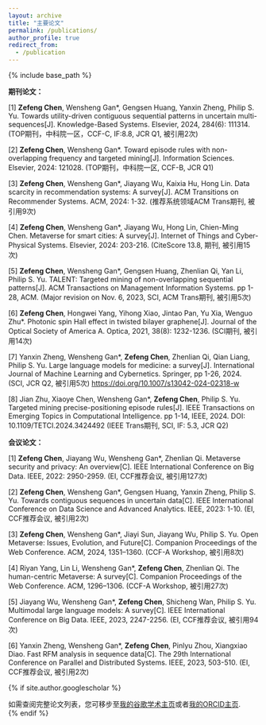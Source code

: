 ```yaml
---
layout: archive
title: "主要论文"
permalink: /publications/
author_profile: true
redirect_from:
  - /publication
---
```


{% include base_path %}

**期刊论文：**

[1] **Zefeng Chen**, Wensheng Gan*, Gengsen Huang, Yanxin Zheng, Philip S. Yu. Towards utility-driven contiguous sequential patterns in uncertain multi-sequences[J]. Knowledge-Based Systems. Elsevier, 2024, 284(6): 111314. (TOP期刊，中科院一区，CCF-C, IF:8.8, JCR Q1, 被引用2次)

[2] **Zefeng Chen**, Wensheng Gan*. Toward episode rules with non-overlapping frequency and targeted mining[J]. Information Sciences. Elsevier, 2024: 121028. (TOP期刊，中科院一区, CCF-B, JCR Q1) 

[3] **Zefeng Chen**, Wensheng Gan*, Jiayang Wu, Kaixia Hu, Hong Lin. Data scarcity in recommendation systems: A survey[J]. ACM Transitions on Recommender Systems. ACM, 2024: 1-32. (推荐系统领域ACM Trans期刊, 被引用9次)

[4] **Zefeng Chen**, Wensheng Gan*, Jiayang Wu, Hong Lin, Chien-Ming Chen. Metaverse for smart cities: A survey[J]. Internet of Things and Cyber-Physical Systems. Elsevier, 2024: 203-216. (CiteScore 13.8, 期刊, 被引用15次)

[5] **Zefeng Chen**, Wensheng Gan*, Gengsen Huang, Zhenlian Qi, Yan Li, Philip S. Yu. TALENT: Targeted mining of non-overlapping sequential patterns[J]. ACM Transactions on Management Information Systems. pp 1-28, ACM. (Major revision on Nov. 6, 2023, SCI, ACM Trans期刊, 被引用5次)

[6] **Zefeng Chen**, Hongwei Yang, Yihong Xiao, Jintao Pan, Yu Xia, Wenguo Zhu*. Photonic spin Hall effect in twisted bilayer graphene[J]. Journal of the Optical Society of America A. Optica, 2021, 38(8): 1232-1236. (SCI期刊, 被引用14次)

[7] Yanxin Zheng, Wensheng Gan*, **Zefeng Chen**, Zhenlian Qi, Qian Liang, Philip S. Yu. Large language models for medicine: a survey[J]. International Journal of Machine Learning and Cybernetics. Springer, pp 1-26, 2024. (SCI, JCR Q2, 被引用5次) 
https://doi.org/10.1007/s13042-024-02318-w

[8] Jian Zhu, Xiaoye Chen, Wensheng Gan*, **Zefeng Chen**, Philip S. Yu. Targeted mining precise-positioning episode rules[J]. IEEE Transactions on Emerging Topics in Computational Intelligence. pp 1-14, IEEE, 2024. DOI: 10.1109/TETCI.2024.3424492 (IEEE Trans期刊, SCI, IF: 5.3, JCR Q2) 

**会议论文：**

[1] **Zefeng Chen**, Jiayang Wu, Wensheng Gan*, Zhenlian Qi. Metaverse security and privacy: An overview[C]. IEEE International Conference on Big Data. IEEE, 2022: 2950-2959. (EI, CCF推荐会议, 被引用127次) 

[2] **Zefeng Chen**, Wensheng Gan*, Gengsen Huang, Yanxin Zheng, Philip S. Yu. Towards contiguous sequences in uncertain data[C]. IEEE International Conference on Data Science and Advanced Analytics. IEEE, 2023: 1-10. (EI, CCF推荐会议, 被引用2次) 

[3] **Zefeng Chen**, Wensheng Gan*, Jiayi Sun, Jiayang Wu, Philip S. Yu. Open Metaverse: Issues, Evolution, and Future[C]. Companion Proceedings of the Web Conference. ACM, 2024, 1351–1360. (CCF-A Workshop, 被引用8次) 

[4] Riyan Yang, Lin Li, Wensheng Gan*, **Zefeng Chen**, Zhenlian Qi. The human-centric Metaverse: A survey[C]. Companion Proceedings of the Web Conference. ACM, 1296–1306. (CCF-A Workshop, 被引用27次) 

[5] Jiayang Wu, Wensheng Gan*, **Zefeng Chen**, Shicheng Wan, Philip S. Yu. Multimodal large language models: A survey[C]. IEEE International Conference on Big Data. IEEE, 2023, 2247-2256. (EI, CCF推荐会议, 被引用94次)

[6] Yanxin Zheng, Wensheng Gan*, **Zefeng Chen**, Pinlyu Zhou, Xiangxiao Diao. Fast RFM analysis in sequence data[C]. The 29th International Conference on Parallel and Distributed Systems. IEEE, 2023, 503-510. (EI, CCF推荐会议, 被引用2次) 

{% if site.author.googlescholar %}
  <div class="wordwrap">如需查阅完整论文列表，您可移步至<a href="{{site.author.googlescholar}}">我的谷歌学术主页</a>或者<a href="{{site.author.orcid}}">我的ORCID主页</a>.</div>
{% endif %}
